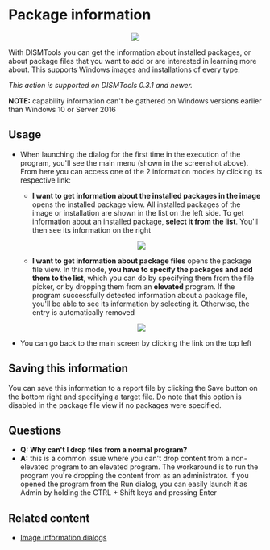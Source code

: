 # Package information

<p align="center">
    <img src="../../../res/img_tasks/info/pkg_info.png" />
</p>

With DISMTools you can get the information about installed packages, or about package files that you want to add or are interested in learning more about. This supports Windows images and installations of every type.

*This action is supported on DISMTools 0.3.1 and newer.*

**NOTE:** capability information can't be gathered on Windows versions earlier than Windows 10 or Server 2016

## Usage

- When launching the dialog for the first time in the execution of the program, you'll see the main menu (shown in the screenshot above). From here you can access one of the 2 information modes by clicking its respective link:

    - **I want to get information about the installed packages in the image** opens the installed package view. All installed packages of the image or installation are shown in the list on the left side. To get information about an installed package, **select it from the list**. You'll then see its information on the right

    <p align="center">
        <img src="../../../res/img_tasks/info/get_instpkginfo.png" />
    </p>

    - **I want to get information about package files** opens the package file view. In this mode, **you have to specify the packages and add them to the list**, which you can do by specifying them from the file picker, or by dropping them from an **elevated** program. If the program successfully detected information about a package file, you'll be able to see its information by selecting it. Otherwise, the entry is automatically removed

    <p align="center">
        <img src="../../../res/img_tasks/info/get_pkgfileinfo.png" />
    </p>

- You can go back to the main screen by clicking the link on the top left

## Saving this information

You can save this information to a report file by clicking the Save button on the bottom right and specifying a target file. Do note that this option is disabled in the package file view if no packages were specified.

## Questions

- **Q: Why can't I drop files from a normal program?**
- **A:** this is a common issue where you can't drop content from a non-elevated program to an elevated program. The workaround is to run the program you're dropping the content from as an administrator. If you opened the program from the Run dialog, you can easily launch it as Admin by holding the CTRL + Shift keys and pressing Enter

## Related content

- [Image information dialogs](../info/infodlgs.md)